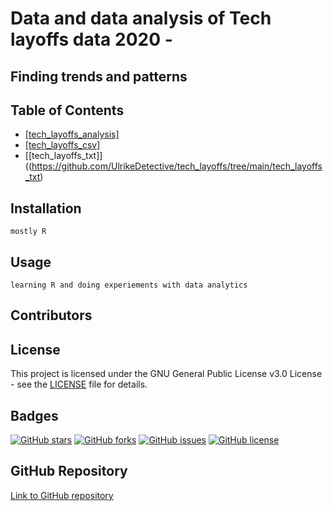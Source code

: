 <h1>Data and data analysis of Tech layoffs data 2020 - </h1>

<h2>Finding trends and patterns</h2>


## Table of Contents
- [[tech_layoffs_analysis]](https://github.com/UlrikeDetective/tech_layoffs/tree/main/tech_layoffs_analysis)
- [[tech_layoffs_csv]](https://github.com/UlrikeDetective/tech_layoffs/tree/main/tech_layoffs_csv)
- [[tech_layoffs_txt]]((https://github.com/UlrikeDetective/tech_layoffs/tree/main/tech_layoffs_txt)



## Installation
```
mostly R
```
## Usage
```
learning R and doing experiements with data analytics
```
## Contributors


## License
This project is licensed under the GNU General Public License v3.0 License - see the [LICENSE](LICENSE) file for details.

## Badges
[![GitHub stars](https://img.shields.io/github/stars/UlrikeDetective/Youtube)](https://github.com/UlrikeDetective/Youtube/stargazers) [![GitHub forks](https://img.shields.io/github/forks/UlrikeDetective/Youtube)](https://github.com/UlrikeDetective/Youtube/network/members) [![GitHub issues](https://img.shields.io/github/issues/UlrikeDetective/Youtube)](https://github.com/UlrikeDetective/Youtube/issues) [![GitHub license](https://img.shields.io/github/license/UlrikeDetective/Youtube)](https://github.com/UlrikeDetective/Youtube/blob/master/LICENSE)
## GitHub Repository
[Link to GitHub repository](https://github.com/UlrikeDetective/Youtube)
